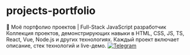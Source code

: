# projects-portfolio
🚀 Моё портфолио проектов | Full-Stack JavaScript разработчик Коллекция проектов, демонстрирующих навыки в HTML, CSS, JS, TS, React, Vue, Node.js и других технологиях. Каждый проект включает описание, стек технологий и live-демо.
[![Telegram](https://img.shields.io/badge/Telegram-Write-me-blue?style=flat&logo=telegram)](https://t.me/your_username)
